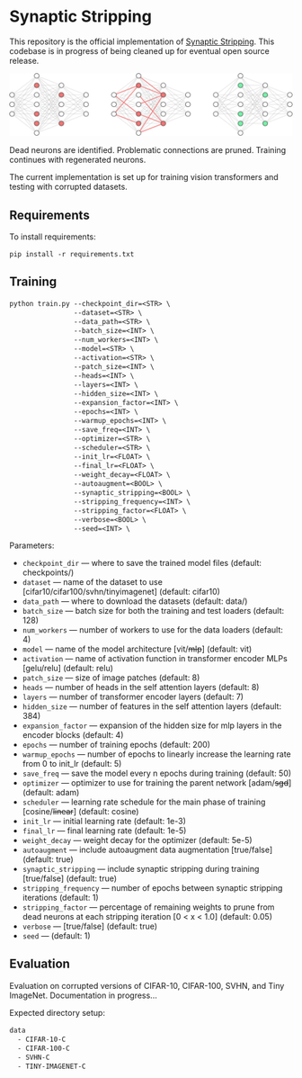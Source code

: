 # Synaptic Stripping

This repository is the official implementation of [Synaptic Stripping](#). This codebase is in progress of being cleaned up for eventual open source release.

![](./figures/neuroregeneration.svg)

Dead neurons are identified. Problematic connections are pruned. Training continues with regenerated neurons.

The current implementation is set up for training vision transformers and testing with corrupted datasets.

## Requirements

To install requirements:

```setup
pip install -r requirements.txt
```

## Training

```train
python train.py --checkpoint_dir=<STR> \
                --dataset=<STR> \
                --data_path=<STR> \
                --batch_size=<INT> \
                --num_workers=<INT> \
                --model=<STR> \
                --activation=<STR> \
                --patch_size=<INT> \
                --heads=<INT> \
                --layers=<INT> \
                --hidden_size=<INT> \
                --expansion_factor=<INT> \
                --epochs=<INT> \
                --warmup_epochs=<INT> \
                --save_freq=<INT> \
                --optimizer=<STR> \
                --scheduler=<STR> \
                --init_lr=<FLOAT> \
                --final_lr=<FLOAT> \
                --weight_decay=<FLOAT> \
                --autoaugment=<BOOL> \
                --synaptic_stripping=<BOOL> \
                --stripping_frequency=<INT> \
                --stripping_factor=<FLOAT> \
                --verbose=<BOOL> \
                --seed=<INT> \
```

Parameters:

- `checkpoint_dir` &mdash; where to save the trained model files (default: checkpoints/)
- `dataset` &mdash; name of the dataset to use [cifar10/cifar100/svhn/tinyimagenet] (default: cifar10)
- `data_path` &mdash; where to download the datasets (default: data/)
- `batch_size` &mdash; batch size for both the training and test loaders (default: 128)
- `num_workers` &mdash; number of workers to use for the data loaders (default: 4)
- `model` &mdash; name of the model architecture [vit/~~mlp~~] (default: vit)
- `activation` &mdash; name of activation function in transformer encoder MLPs [gelu/relu] (default: relu)
- `patch_size` &mdash; size of image patches (default: 8)
- `heads` &mdash; number of heads in the self attention layers (default: 8)
- `layers` &mdash; number of transformer encoder layers (default: 7)
- `hidden_size` &mdash; number of features in the self attention layers (default: 384)
- `expansion_factor` &mdash; expansion of the hidden size for mlp layers in the encoder blocks (default: 4)
- `epochs` &mdash; number of training epochs (default: 200)
- `warmup_epochs` &mdash; number of epochs to linearly increase the learning rate from 0 to init_lr (default: 5)
- `save_freq` &mdash; save the model every n epochs during training (default: 50)
- `optimizer` &mdash; optimizer to use for training the parent network [adam/~~sgd~~] (default: adam)
- `scheduler` &mdash; learning rate schedule for the main phase of training [cosine/~~linear~~] (default: cosine)
- `init_lr` &mdash; initial learning rate (default: 1e-3)
- `final_lr` &mdash; final learning rate (default: 1e-5)
- `weight_decay` &mdash; weight decay for the optimizer (default: 5e-5)
- `autoaugment` &mdash; include autoaugment data augmentation [true/false] (default: true)
- `synaptic_stripping` &mdash; include synaptic stripping during training [true/false] (default: true)
- `stripping_frequency` &mdash; number of epochs between synaptic stripping iterations (default: 1)
- `stripping_factor` &mdash; percentage of remaining weights to prune from dead neurons at each stripping iteration [0 < x < 1.0] (default: 0.05)
- `verbose` &mdash; [true/false] (default: true)
- `seed` &mdash; (default: 1)

## Evaluation

Evaluation on corrupted versions of CIFAR-10, CIFAR-100, SVHN, and Tiny ImageNet. Documentation in progress...

Expected directory setup:

```
data
  - CIFAR-10-C
  - CIFAR-100-C
  - SVHN-C
  - TINY-IMAGENET-C
```

